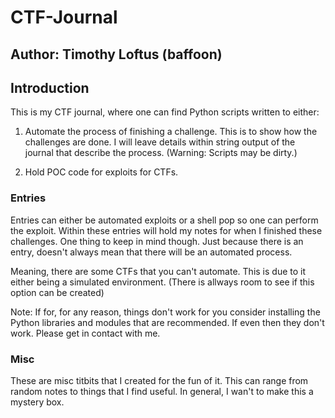 # CTF-Journal
## Author: Timothy Loftus (baffoon)

## Introduction

This is my CTF journal, where one can find Python scripts written to either:

1. Automate the process of finishing a challenge. This is to show how the challenges are done. I will leave details within string output of the journal that describe the process. (Warning: Scripts may be dirty.)

2. Hold POC code for exploits for CTFs.

### Entries

Entries can either be automated exploits or a shell pop so one can perform the exploit. Within these entries will hold my notes for when I finished these challenges. One thing to keep in mind though. Just because there is an entry, doesn't always mean that there will be an automated process.

Meaning, there are some CTFs that you can't automate. This is due to it either being a simulated environment. (There is allways room to see if this option can be created)

Note: If for, for any reason, things don't work for you consider installing the Python libraries and modules that are recommended. If even then they don't work. Please get in contact with me.

### Misc

These are misc titbits that I created for the fun of it. This can range from random notes to things that I find useful. In general, I wan't to make this a mystery box.

